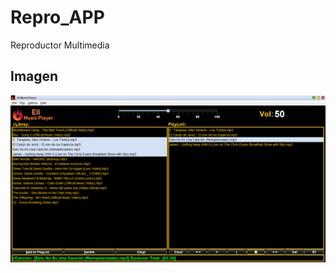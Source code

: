# Repro_APP
Reproductor Multimedia
## Imagen
![App playing](https://github.com/giramos/Repro_APP/blob/main/ReproductorGiramos/src/img/Imagen2.jpg)

